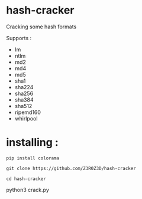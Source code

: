 # hash-cracker
Cracking some hash formats

Supports : 
+ lm
+ ntlm
+ md2 
+ md4 
+ md5 
+ sha1 
+ sha224 
+ sha256 
+ sha384 
+ sha512
+ ripemd160 
+ whirlpool


# installing : 
```
pip install colorama
```
```
git clone https://github.com/Z3R0Z3D/hash-cracker
```
```
cd hash-cracker
```
python3 crack.py
```

